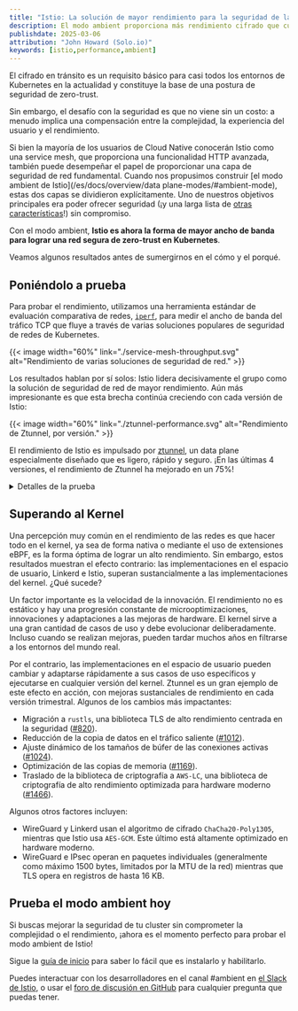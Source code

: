 ```yaml
---
title: "Istio: La solución de mayor rendimiento para la seguridad de la red"
description: El modo ambient proporciona más rendimiento cifrado que cualquier otro proyecto en el ecosistema de Kubernetes.
publishdate: 2025-03-06
attribution: "John Howard (Solo.io)"
keywords: [istio,performance,ambient]
---
```


El cifrado en tránsito es un requisito básico para casi todos los entornos de Kubernetes en la actualidad y constituye la base de una postura de seguridad de zero-trust.

Sin embargo, el desafío con la seguridad es que no viene sin un costo: a menudo implica una compensación entre la complejidad, la experiencia del usuario y el rendimiento.

Si bien la mayoría de los usuarios de Cloud Native conocerán Istio como una service mesh, que proporciona una funcionalidad HTTP avanzada, también puede desempeñar el papel de proporcionar una capa de seguridad de red fundamental. Cuando nos propusimos construir [el modo ambient de Istio](/es/docs/overview/data plane-modes/#ambient-mode), estas dos capas se dividieron explícitamente. Uno de nuestros objetivos principales era poder ofrecer seguridad (¡y una larga lista de [otras características](/es/docs/concepts/)!) sin compromiso.

Con el modo ambient, **Istio es ahora la forma de mayor ancho de banda para lograr una red segura de zero-trust en Kubernetes**.

Veamos algunos resultados antes de sumergirnos en el cómo y el porqué.

## Poniéndolo a prueba

Para probar el rendimiento, utilizamos una herramienta estándar de evaluación comparativa de redes, [`iperf`](https://iperf.fr/), para medir el ancho de banda del tráfico TCP que fluye a través de varias soluciones populares de seguridad de redes de Kubernetes.

{{< image width="60%"
    link="./service-mesh-throughput.svg"
    alt="Rendimiento de varias soluciones de seguridad de red."
    >}}

Los resultados hablan por sí solos: Istio lidera decisivamente el grupo como la solución de seguridad de red de mayor rendimiento.
Aún más impresionante es que esta brecha continúa creciendo con cada versión de Istio:

{{< image width="60%"
    link="./ztunnel-performance.svg"
    alt="Rendimiento de Ztunnel, por versión."
    >}}

El rendimiento de Istio es impulsado por [ztunnel](https://github.com/istio/ztunnel), un data plane especialmente diseñado que es ligero, rápido y seguro.
¡En las últimas 4 versiones, el rendimiento de Ztunnel ha mejorado en un 75%!

<details>
<summary>Detalles de la prueba</summary>

Implementaciones bajo prueba:
* Istio: versión 1.26 (prelanzamiento), configuración predeterminada
* <a href="https://linkerd.io/">Linkerd</a>: versión `edge-25.2.2`, configuración predeterminada
* <a href="https://cilium.io/">Cilium</a>: versión `v1.16.6` con `kubeProxyReplacement=true`
  * WireGuard usa `encryption.type=wireguard`
  * IPsec usa `encryption.type=ipsec` con el algoritmo `GCM-128-AES`
  * Además, ambos modos se probaron con todas las recomendaciones de la <a href="https://docs.cilium.io/en/stable/operations/performance/tuning/">guía de ajuste de Cilium</a> (incluidos `netkit`, el modo de enrutamiento `nativo`, BIGTCP (para WireGuard; IPsec es incompatible), enmascaramiento BPF y administrador de ancho de banda BBR). Sin embargo, los resultados fueron los mismos con y sin esta configuración aplicada, por lo que solo se informa un resultado.
* <a href="https://www.tigera.io/project-calico/">Calico</a>: versión `v3.29.2` con `calicoNetwork.linuxdata plane=BPF` y `wireguardEnabled=true`
* <a href="https://kindnet.es/">Kindnet</a>: versión `v1.8.5` con `--ipsec-overlay=true`.

Algunas implementaciones solo cifran el tráfico entre nodos, por lo que se excluyen de las pruebas en el mismo nodo.

Las pruebas se ejecutaron en una única conexión `iperf` (`iperf3 -c iperf-server`), promediando el resultado de 3 ejecuciones consecutivas.
Las pruebas se ejecutan en máquinas x86 de 16 núcleos con Linux 6.13. Por varias razones, ninguna implementación hace uso de más de 1-2 núcleos al manejar una sola conexión, por lo que el número de núcleos no es un cuello de botella.

Nota: muchas de estas implementaciones admiten el control HTTP.
Esta prueba no ejerce esta funcionalidad en ninguna implementación.
[Publicaciones anteriores](/blog/2024/ambient-vs-cilium/) se han centrado en esta área de Istio.

</details>

## Superando al Kernel

Una percepción muy común en el rendimiento de las redes es que hacer todo en el kernel, ya sea de forma nativa o mediante el uso de extensiones eBPF, es la forma óptima de lograr un alto rendimiento.
Sin embargo, estos resultados muestran el efecto contrario: las implementaciones en el espacio de usuario, Linkerd e Istio, superan sustancialmente a las implementaciones del kernel. ¿Qué sucede?

Un factor importante es la velocidad de la innovación.
El rendimiento no es estático y hay una progresión constante de microoptimizaciones, innovaciones y adaptaciones a las mejoras de hardware.
El kernel sirve a una gran cantidad de casos de uso y debe evolucionar deliberadamente. Incluso cuando se realizan mejoras, pueden tardar muchos años en filtrarse a los entornos del mundo real.

Por el contrario, las implementaciones en el espacio de usuario pueden cambiar y adaptarse rápidamente a sus casos de uso específicos y ejecutarse en cualquier versión del kernel.
Ztunnel es un gran ejemplo de este efecto en acción, con mejoras sustanciales de rendimiento en cada versión trimestral.
Algunos de los cambios más impactantes:

* Migración a `rustls`, una biblioteca TLS de alto rendimiento centrada en la seguridad ([#820](https://github.com/istio/ztunnel/pull/820)).
* Reducción de la copia de datos en el tráfico saliente ([#1012](https://github.com/istio/ztunnel/pull/1012)).
* Ajuste dinámico de los tamaños de búfer de las conexiones activas ([#1024](https://github.com/istio/ztunnel/pull/1024)).
* Optimización de las copias de memoria ([#1169](https://github.com/istio/ztunnel/pull/1169)).
* Traslado de la biblioteca de criptografía a `AWS-LC`, una biblioteca de criptografía de alto rendimiento optimizada para hardware moderno ([#1466](https://github.com/istio/ztunnel/pull/1466)).

Algunos otros factores incluyen:
* WireGuard y Linkerd usan el algoritmo de cifrado `ChaCha20-Poly1305`, mientras que Istio usa `AES-GCM`. Este último está altamente optimizado en hardware moderno.
* WireGuard e IPsec operan en paquetes individuales (generalmente como máximo 1500 bytes, limitados por la MTU de la red) mientras que TLS opera en registros de hasta 16 KB.

## Prueba el modo ambient hoy

Si buscas mejorar la seguridad de tu cluster sin comprometer la complejidad o el rendimiento, ¡ahora es el momento perfecto para probar el modo ambient de Istio!

Sigue la [guía de inicio](/es/docs/ambient/getting-started/) para saber lo fácil que es instalarlo y habilitarlo.

Puedes interactuar con los desarrolladores en el canal #ambient en [el Slack de Istio](https://slack.istio.io), o usar el [foro de discusión en GitHub](https://github.com/istio/istio/discussions) para cualquier pregunta que puedas tener.
